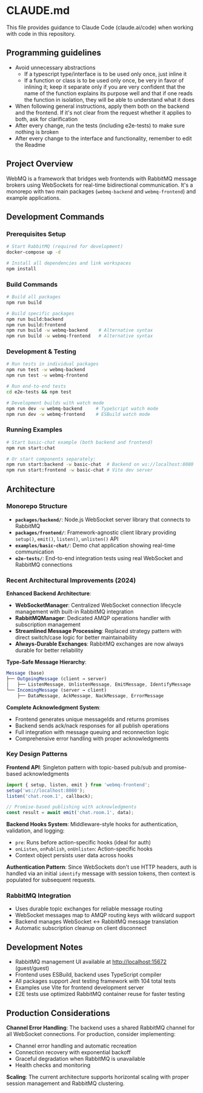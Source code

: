 # CLAUDE.md

This file provides guidance to Claude Code (claude.ai/code) when working with code in this repository.

## Programming guidelines

- Avoid unnecessary abstractions
  - If a typescript type/interface is to be used only once, just inline it
  - If a function or class is to be used only once, be very in favor of inlining it; keep it separate only if you are very confident that the name of the function explains its purpose well and that if one reads the function in isolation, they will be able to understand what it does
- When following general instructions, apply them both on the backend and the frontend. If it's not clear from the request whether it applies to both, ask for clarification
- After every change, run the tests (including e2e-tests) to make sure nothing is broken
- After every change to the interface and functionality, remember to edit the Readme

## Project Overview

WebMQ is a framework that bridges web frontends with RabbitMQ message brokers using WebSockets for real-time bidirectional communication. It's a monorepo with two main packages (`webmq-backend` and `webmq-frontend`) and example applications.

## Development Commands

### Prerequisites Setup

```bash
# Start RabbitMQ (required for development)
docker-compose up -d

# Install all dependencies and link workspaces
npm install
```

### Build Commands

```bash
# Build all packages
npm run build

# Build specific packages
npm run build:backend
npm run build:frontend
npm run build -w webmq-backend    # Alternative syntax
npm run build -w webmq-frontend   # Alternative syntax
```

### Development & Testing

```bash
# Run tests in individual packages
npm run test -w webmq-backend
npm run test -w webmq-frontend

# Run end-to-end tests
cd e2e-tests && npm test

# Development builds with watch mode
npm run dev -w webmq-backend     # TypeScript watch mode
npm run dev -w webmq-frontend    # ESBuild watch mode
```

### Running Examples

```bash
# Start basic-chat example (both backend and frontend)
npm run start:chat

# Or start components separately:
npm run start:backend -w basic-chat  # Backend on ws://localhost:8080
npm run start:frontend -w basic-chat # Vite dev server
```

## Architecture

### Monorepo Structure

- **`packages/backend/`**: Node.js WebSocket server library that connects to RabbitMQ
- **`packages/frontend/`**: Framework-agnostic client library providing `setup()`, `emit()`, `listen()`, `unlisten()` API
- **`examples/basic-chat/`**: Demo chat application showing real-time communication
- **`e2e-tests/`**: End-to-end integration tests using real WebSocket and RabbitMQ connections

### Recent Architectural Improvements (2024)

**Enhanced Backend Architecture**:

- **WebSocketManager**: Centralized WebSocket connection lifecycle management with built-in RabbitMQ integration
- **RabbitMQManager**: Dedicated AMQP operations handler with subscription management
- **Streamlined Message Processing**: Replaced strategy pattern with direct switch/case logic for better maintainability
- **Always-Durable Exchanges**: RabbitMQ exchanges are now always durable for better reliability

**Type-Safe Message Hierarchy**:

```typescript
Message (base)
├── OutgoingMessage (client → server)
│   ├── ListenMessage, UnlistenMessage, EmitMessage, IdentifyMessage
└── IncomingMessage (server → client)
    ├── DataMessage, AckMessage, NackMessage, ErrorMessage
```

**Complete Acknowledgment System**:

- Frontend generates unique messageIds and returns promises
- Backend sends ack/nack responses for all publish operations
- Full integration with message queuing and reconnection logic
- Comprehensive error handling with proper acknowledgments

### Key Design Patterns

**Frontend API**: Singleton pattern with topic-based pub/sub and promise-based acknowledgments

```javascript
import { setup, listen, emit } from 'webmq-frontend';
setup('ws://localhost:8080');
listen('chat.room.1', callback);

// Promise-based publishing with acknowledgments
const result = await emit('chat.room.1', data);
```

**Backend Hooks System**: Middleware-style hooks for authentication, validation, and logging:

- `pre`: Runs before action-specific hooks (ideal for auth)
- `onListen`, `onPublish`, `onUnlisten`: Action-specific hooks
- Context object persists user data across hooks

**Authentication Pattern**: Since WebSockets don't use HTTP headers, auth is handled via an initial `identify` message with session tokens, then context is populated for subsequent requests.

### RabbitMQ Integration

- Uses durable topic exchanges for reliable message routing
- WebSocket messages map to AMQP routing keys with wildcard support
- Backend manages WebSocket ↔ RabbitMQ message translation
- Automatic subscription cleanup on client disconnect

## Development Notes

- RabbitMQ management UI available at <http://localhost:15672> (guest/guest)
- Frontend uses ESBuild, backend uses TypeScript compiler
- All packages support Jest testing framework with 104 total tests
- Examples use Vite for frontend development server
- E2E tests use optimized RabbitMQ container reuse for faster testing

## Production Considerations

**Channel Error Handling**: The backend uses a shared RabbitMQ channel for all WebSocket connections. For production, consider implementing:

- Channel error handling and automatic recreation
- Connection recovery with exponential backoff
- Graceful degradation when RabbitMQ is unavailable
- Health checks and monitoring

**Scaling**: The current architecture supports horizontal scaling with proper session management and RabbitMQ clustering.
